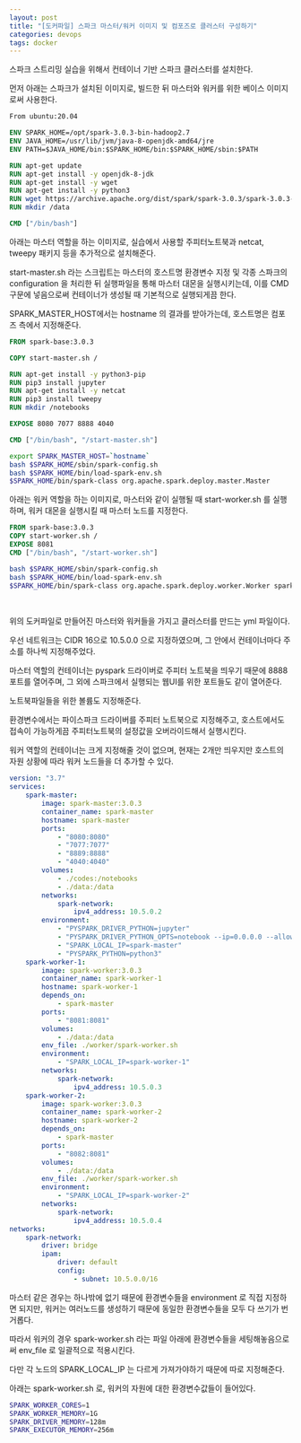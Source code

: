 ```yaml
---
layout: post
title: "[도커파일] 스파크 마스터/워커 이미지 및 컴포즈로 클러스터 구성하기"
categories: devops
tags: docker
---
```


스파크 스트리밍 실습을 위해서 컨테이너 기반 스파크 클러스터를 설치한다.

먼저 아래는 스파크가 설치된 이미지로, 빌드한 뒤 마스터와 워커를 위한 베이스 이미지로써 사용한다.

```Dockerfile
From ubuntu:20.04

ENV SPARK_HOME=/opt/spark-3.0.3-bin-hadoop2.7
ENV JAVA_HOME=/usr/lib/jvm/java-8-openjdk-amd64/jre
ENV PATH=$JAVA_HOME/bin:$SPARK_HOME/bin:$SPARK_HOME/sbin:$PATH

RUN apt-get update
RUN apt-get install -y openjdk-8-jdk
RUN apt-get install -y wget
RUN apt-get install -y python3
RUN wget https://archive.apache.org/dist/spark/spark-3.0.3/spark-3.0.3-bin-hadoop2.7.tgz && tar -xzf spark*.tgz && rm spark*.tgz && mv spark* /opt
RUN mkdir /data

CMD ["/bin/bash"]
```

아래는 마스터 역할을 하는 이미지로, 실습에서 사용할 주피터노트북과 netcat, tweepy 패키지 등을 추가적으로 설치해준다.

start-master.sh 라는 스크립트는 마스터의 호스트명 환경변수 지정 및 각종 스파크의 configuration 을 처리한 뒤 실행파일을 통해 마스터 대몬을 실행시키는데, 이를 CMD 구문에 넣음으로써 컨테이너가 생성될 때 기본적으로 실행되게끔 한다.

SPARK_MASTER_HOST에서는 hostname 의 결과를 받아가는데, 호스트명은 컴포즈 측에서 지정해준다.

```Dockerfile
FROM spark-base:3.0.3

COPY start-master.sh /

RUN apt-get install -y python3-pip
RUN pip3 install jupyter
RUN apt-get install -y netcat
RUN pip3 install tweepy
RUN mkdir /notebooks

EXPOSE 8080 7077 8888 4040

CMD ["/bin/bash", "/start-master.sh"]
```
```bash
export SPARK_MASTER_HOST=`hostname`
bash $SPARK_HOME/sbin/spark-config.sh
bash $SPARK_HOME/bin/load-spark-env.sh
$SPARK_HOME/bin/spark-class org.apache.spark.deploy.master.Master
```

아래는 워커 역할을 하는 이미지로, 마스터와 같이 실행될 때 start-worker.sh 를 실행하며, 워커 대몬을 실행시킬 때 마스터 노드를 지정한다.

```Dockerfile
FROM spark-base:3.0.3
COPY start-worker.sh /
EXPOSE 8081
CMD ["/bin/bash", "/start-worker.sh"]
```
```bash
bash $SPARK_HOME/sbin/spark-config.sh
bash $SPARK_HOME/bin/load-spark-env.sh
$SPARK_HOME/bin/spark-class org.apache.spark.deploy.worker.Worker spark://spark-master:7077
```

<br>

위의 도커파일로 만들어진 마스터와 워커들을 가지고 클러스터를 만드는 yml 파일이다.

우선 네트워크는 CIDR 16으로 10.5.0.0 으로 지정하였으며, 그 안에서 컨테이너마다 주소를 하나씩 지정해주었다.

마스터 역할의 컨테이너는 pyspark 드라이버로 주피터 노트북을 띄우기 때문에 8888 포트를 열어주며, 그 외에 스파크에서 실행되는 웹UI를 위한 포트들도 같이 열어준다.

노트북파일들을 위한 볼륨도 지정해준다.

환경변수에서는 파이스파크 드라이버를 주피터 노트북으로 지정해주고, 호스트에서도 접속이 가능하게끔 주피터노트북의 설정값을 오버라이드해서 실행시킨다.

워커 역할의 컨테이너는 크게 지정해줄 것이 없으며, 현재는 2개만 띄우지만 호스트의 자원 상황에 따라 워커 노드들을 더 추가할 수 있다.

```yml
version: "3.7"
services:
    spark-master:
        image: spark-master:3.0.3
        container_name: spark-master
        hostname: spark-master
        ports:
            - "8080:8080"
            - "7077:7077"
            - "8889:8888"
            - "4040:4040"
        volumes:
            - ./codes:/notebooks
            - ./data:/data
        networks:
            spark-network:
                ipv4_address: 10.5.0.2
        environment:
            - "PYSPARK_DRIVER_PYTHON=jupyter"
            - "PYSPARK_DRIVER_PYTHON_OPTS=notebook --ip=0.0.0.0 --allow-root --no-browser --NotebookApp.token='' --NotebookApp.password=''"
            - "SPARK_LOCAL_IP=spark-master"
            - "PYSPARK_PYTHON=python3"
    spark-worker-1:
        image: spark-worker:3.0.3
        container_name: spark-worker-1
        hostname: spark-worker-1
        depends_on:
            - spark-master
        ports:
            - "8081:8081"
        volumes:
            - ./data:/data
        env_file: ./worker/spark-worker.sh
        environment:
            - "SPARK_LOCAL_IP=spark-worker-1"
        networks: 
            spark-network:
                ipv4_address: 10.5.0.3
    spark-worker-2:
        image: spark-worker:3.0.3
        container_name: spark-worker-2
        hostname: spark-worker-2
        depends_on:
            - spark-master
        ports:
            - "8082:8081"
        volumes:
            - ./data:/data
        env_file: ./worker/spark-worker.sh
        environment:
            - "SPARK_LOCAL_IP=spark-worker-2"
        networks:
            spark-network:
                ipv4_address: 10.5.0.4
networks:
    spark-network:
        driver: bridge
        ipam:
            driver: default
            config:
                - subnet: 10.5.0.0/16
```

마스터 같은 경우는 하나밖에 없기 때문에 환경변수들을 environment 로 직접 지정하면 되지만, 워커는 여러노드를 생성하기 때문에 동일한 환경변수들을 모두 다 쓰기가 번거롭다.

따라서 워커의 경우 spark-worker.sh 라는 파일 아래에 환경변수들을 세팅해놓음으로써 env_file 로 일괄적으로 적용시킨다.

다만 각 노드의 SPARK_LOCAL_IP 는 다르게 가져가야하기 때문에 따로 지정해준다.

아래는 spark-worker.sh 로, 워커의 자원에 대한 환경변수값들이 들어있다.

```bash
SPARK_WORKER_CORES=1
SPARK_WORKER_MEMORY=1G
SPARK_DRIVER_MEMORY=128m
SPARK_EXECUTOR_MEMORY=256m
```